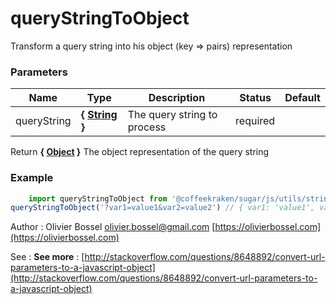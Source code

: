 # queryStringToObject

Transform a query string into his object (key => pairs) representation


### Parameters
Name  |  Type  |  Description  |  Status  |  Default
------------  |  ------------  |  ------------  |  ------------  |  ------------
queryString  |  **{ [String](https://developer.mozilla.org/fr/docs/Web/JavaScript/Reference/Objets_globaux/String) }**  |  The query string to process  |  required  |

Return **{ [Object](https://developer.mozilla.org/fr/docs/Web/JavaScript/Reference/Objets_globaux/Object) }** The object representation of the query string

### Example
```js
	import queryStringToObject from '@coffeekraken/sugar/js/utils/strings/queryStringToObject'
queryStringToObject('?var1=value1&var2=value2') // { var1: 'value1', var2: 'value2' }
```
Author : Olivier Bossel [olivier.bossel@gmail.com](mailto:olivier.bossel@gmail.com) [https://olivierbossel.com](https://olivierbossel.com)

See : **See more** : [http://stackoverflow.com/questions/8648892/convert-url-parameters-to-a-javascript-object](http://stackoverflow.com/questions/8648892/convert-url-parameters-to-a-javascript-object)